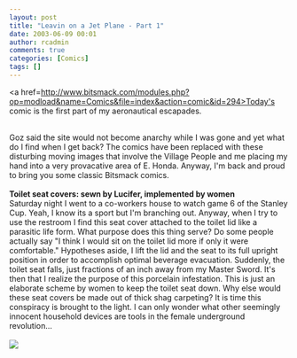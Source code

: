 ```yaml
---
layout: post
title: "Leavin on a Jet Plane - Part 1"
date: 2003-06-09 00:01
author: rcadmin
comments: true
categories: [Comics]
tags: []
---
```

<a href=http://www.bitsmack.com/modules.php?op=modload&name=Comics&file=index&action=comic&id=294>Today's comic</a> is the first part of my aeronautical escapades.
<br />

<br />
Goz said the site would not become anarchy while I was gone and yet what do I find when I get back? The comics have been replaced with these disturbing moving images that involve the Village People and me placing my hand into a very provacative area of E. Honda. Anyway, I'm back and proud to bring you some classic Bitsmack comics.
<br />

<br />
<b>Toilet seat covers: sewn by Lucifer, implemented by women</b>
<br />
Saturday night I went to a co-workers house to watch game 6 of the Stanley Cup. Yeah, I know its a sport but I'm branching out. Anyway, when I try to use the restroom I find this seat cover attached to the toilet lid like a parasitic life form. What purpose does this thing serve? Do some people actually say "I think I would sit on the toilet lid more if only it were comfortable." Hypotheses aside, I lift the lid and the seat to its full upright position in order to accomplish optimal beverage evacuation. Suddenly, the toilet seat falls, just fractions of an inch away from my Master Sword. It's then that I realize the purpose of this porcelain infestation. This is just an elaborate scheme by women to keep the toilet seat down. Why else would these seat covers be made out of thick shag carpeting? It is time this conspiracy is brought to the light. I can only wonder what other seemingly innocent household devices are tools in the female underground revolution...<Br><br><!--more--><img src='/wp/wp-content/comics/20030609.gif' alt'' />
